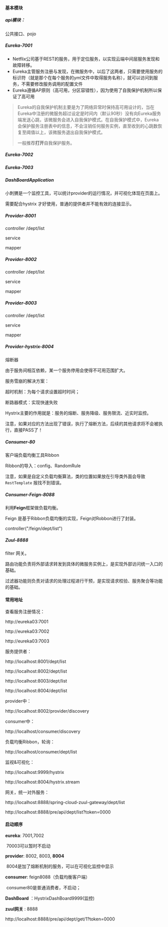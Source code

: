 #### 基本模块

##### api模块：

公共接口、pojo





##### Eureka-7001

- Netflix公司基于REST的服务，用于定位服务，以实现云端中间层服务发现和故障转移。
- Eureka主管服务注册与发现，在微服务中，以后了这两者，只需要使用服务的标识符（就是那个在每个服务的yml文件中取得服务名称），就可以访问到服务，不需要修改服务调用的配置文件
- Eureka遵循AP原则（高可用，分区容错性），因为使用了自我保护机制所以保证了高可用

> Eureka的自我保护机制主要是为了网络异常时保持高可用设计的，当在Eureka中注册的微服务超过设定是时间内（默认90秒）没有向Eureka服务端发送心跳，该微服务会进入自我保护模式。在自我保护模式中，Eureka会保护服务注册表中的信息，不会注销任何服务实例，直至收到的心跳数恢复至阈值以上，该微服务退出自我保护模式。
>
> 一般推荐**打开**自我保护服务。

##### Eureka-7002

##### Eureka-7003

##### DashBoardApplication

小刺猬是一个监控工具，可以统计provider的运行情况，并可视化体现在页面上。

需要配合hystrix 才好使用，普通的提供者并不能有效的连接显示。

##### Provider-8001

controller  /dept/list

service

mapper

##### Provider-8002

controller  /dept/list

service

mapper

##### Provider-8003

controller  /dept/list

service

mapper



##### Provider-hystrix-8004

熔断器

由于服务间相互依赖，某一个服务停用会使得不可用范围扩大。

服务雪崩的解决方案：

超时机制：为每个请求设置超时时间；

断路器模式：实现快速失败

Hystrix主要的作用就是：服务的熔断、服务降级、服务限流、近实时监控。

注意，如果对应的方法出现了错误，执行了熔断方法，后续的其他请求将不会被执行，直接PASS了！

##### Consumer-80

客户端负载均衡工具Ribbon

Ribbon的导入：config、RandomRule

注意，如果是自定义负载均衡算法，类的位置如果放在引导类外面会导致  `RestTemplate` 报找不到错误。

##### Consumer-Feign-8088

利用**Feign**框架做负载均衡。

Feign 是基于Ribbon负载均衡的实现，Feign对Robbon进行了封装。

controller("/feign/dept/list")

##### Zuul-8888

filter 网关。

路由功能负责将外部请求转发到具体的微服务实例上，是实现外部访问统一入口的基础。

过滤器功能则负责对请求的处理过程进行干预，是实现请求校验、服务聚合等功能的基础。







#### 常用地址

查看服务注册情况：

http://eureka03:7001

http://eureka03:7002

http://eureka03:7003

服务提供者：

http://localhost:8001/dept/list

http://localhost:8002/dept/list

http://localhost:8003/dept/list

http://localhost:8004/dept/list

provider中：

http://localhost:8002/provider/discovery

consumer中：

http://localhost/consumer/discovery

负载均衡Ribbon，轮询：

http://localhost/consumer/dept/list





监视&可视化：

http://localhost:9999/hystrix

http://localhost:8004/hystrix.stream



网关，统一对外服务：

http://localhost:8888/spring-cloud-zuul-gateway/dept/list

http://localhost:8888/pre/api/dept/list?token=0000



#### 启动顺序

**eureka**: 7001,7002

​	70003可以暂时不启动

**provider**: 8002, 8003, **8004**

​	8004是加了熔断机制的服务，可以在可视化监控中显示

**consumer**: feign8088（负载均衡客户端）

​	consumer80是普通消费者，不启动；

**DashBoard** ：HystrixDashBoard9999(监控)

**zuul网关** :  8888

http://localhost:8888/pre/api/dept/get/1?token=0000